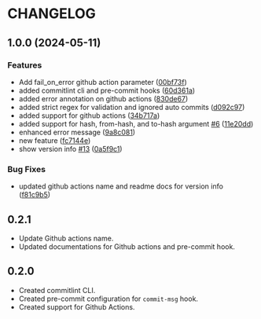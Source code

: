 # CHANGELOG

## 1.0.0 (2024-05-11)


### Features

* Add fail_on_error github action parameter ([00bf73f](https://github.com/aj3sh/commitlint/commit/00bf73fef7120ceb335dc9ef84a4390a2d1ccb59))
* added commitlint cli and pre-commit hooks ([60d361a](https://github.com/aj3sh/commitlint/commit/60d361a2d36a181c930ee870cea57fcfa614683a))
* added error annotation on github actions ([830de67](https://github.com/aj3sh/commitlint/commit/830de67d92356085663cd23e5e79c1522b23901e))
* added strict regex for validation and ignored auto commits ([d092c97](https://github.com/aj3sh/commitlint/commit/d092c97235bcbfc8d1117ae7f96799fd6ef684a9))
* added support for github actions ([34b717a](https://github.com/aj3sh/commitlint/commit/34b717acba736b4d5d58cf5cd2ff40a3df02b658))
* added support for hash, from-hash, and to-hash argument [#6](https://github.com/aj3sh/commitlint/issues/6) ([11e20dd](https://github.com/aj3sh/commitlint/commit/11e20ddde66ebfe56a15b04c756f3b45297d6782))
* enhanced error message ([9a8c081](https://github.com/aj3sh/commitlint/commit/9a8c08173abd3086d14fe4142736d9bfb93ef08f))
* new feature ([fc7144e](https://github.com/aj3sh/commitlint/commit/fc7144eddb1b7b84ea5c9478456a0e278f38c33f))
* show version info [#13](https://github.com/aj3sh/commitlint/issues/13) ([0a5f9c1](https://github.com/aj3sh/commitlint/commit/0a5f9c1e29b8a7beaf4a9a5ce1991935f84e9c7d))


### Bug Fixes

* updated github actions name and readme docs for version info ([f81c9b5](https://github.com/aj3sh/commitlint/commit/f81c9b5c68962e412234e910879b507788a9f3d7))

## 0.2.1

- Update Github actions name.
- Updated documentations for Github actions and pre-commit hook.

## 0.2.0

- Created commitlint CLI.
- Created pre-commit configuration for `commit-msg` hook.
- Created support for Github Actions.
